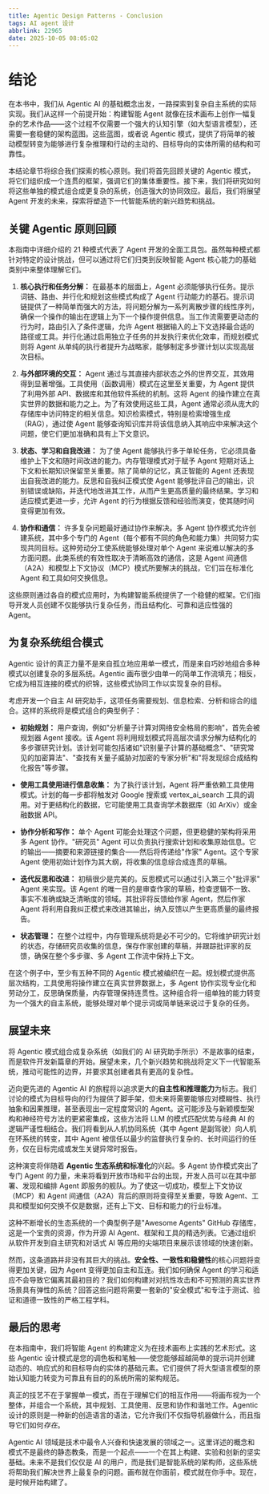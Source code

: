 ```yaml
---
title: Agentic Design Patterns - Conclusion
tags: AI agent 设计
abbrlink: 22965
date: 2025-10-05 08:05:02
---
```


# 结论

在本书中，我们从 Agentic AI 的基础概念出发，一路探索到复杂自主系统的实际实现。我们从这样一个前提开始：构建智能 Agent 就像在技术画布上创作一幅复杂的艺术作品——这个过程不仅需要一个强大的认知引擎（如大型语言模型），还需要一套稳健的架构蓝图。这些蓝图，或者说 Agentic 模式，提供了将简单的被动模型转变为能够进行复杂推理和行动的主动的、目标导向的实体所需的结构和可靠性。

本结论章节将综合我们探索的核心原则。我们将首先回顾关键的 Agentic 模式，将它们组织成一个连贯的框架，强调它们的集体重要性。接下来，我们将研究如何将这些单独的模式组合成更复杂的系统，创造强大的协同效应。最后，我们将展望 Agent 开发的未来，探索将塑造下一代智能系统的新兴趋势和挑战。

## 关键 Agentic 原则回顾

本指南中详细介绍的 21 种模式代表了 Agent 开发的全面工具包。虽然每种模式都针对特定的设计挑战，但可以通过将它们归类到反映智能 Agent 核心能力的基础类别中来整体理解它们。

1. **核心执行和任务分解：** 在最基本的层面上，Agent 必须能够执行任务。提示词链、路由、并行化和规划这些模式构成了 Agent 行动能力的基石。提示词链提供了一种简单而强大的方法，将问题分解为一系列离散步骤的线性序列，确保一个操作的输出在逻辑上为下一个操作提供信息。当工作流需要更动态的行为时，路由引入了条件逻辑，允许 Agent 根据输入的上下文选择最合适的路径或工具。并行化通过启用独立子任务的并发执行来优化效率，而规划模式则将 Agent 从单纯的执行者提升为战略家，能够制定多步骤计划以实现高层次目标。

2. **与外部环境的交互：** Agent 通过与其直接内部状态之外的世界交互，其效用得到显著增强。工具使用（函数调用）模式在这里至关重要，为 Agent 提供了利用外部 API、数据库和其他软件系统的机制。这将 Agent 的操作建立在真实世界的数据和能力之上。为了有效使用这些工具，Agent 通常必须从庞大的存储库中访问特定的相关信息。知识检索模式，特别是检索增强生成（RAG），通过使 Agent 能够查询知识库并将该信息纳入其响应中来解决这个问题，使它们更加准确和具有上下文意识。

3. **状态、学习和自我改进：** 为了使 Agent 能够执行多于单轮任务，它必须具备维护上下文和随时间改进的能力。内存管理模式对于赋予 Agent 短期对话上下文和长期知识保留至关重要。除了简单的记忆，真正智能的 Agent 还表现出自我改进的能力。反思和自我纠正模式使 Agent 能够批评自己的输出，识别错误或缺陷，并迭代地改进其工作，从而产生更高质量的最终结果。学习和适应模式更进一步，允许 Agent 的行为根据反馈和经验而演变，使其随时间变得更加有效。

4. **协作和通信：** 许多复杂问题最好通过协作来解决。多 Agent 协作模式允许创建系统，其中多个专门的 Agent（每个都有不同的角色和能力集）共同努力实现共同目标。这种劳动分工使系统能够处理对单个 Agent 来说难以解决的多方面问题。此类系统的有效性取决于清晰高效的通信，这是 Agent 间通信（A2A）和模型上下文协议（MCP）模式所要解决的挑战，它们旨在标准化 Agent 和工具如何交换信息。

这些原则通过各自的模式应用时，为构建智能系统提供了一个稳健的框架。它们指导开发人员创建不仅能够执行复杂任务，而且结构化、可靠和适应性强的 Agent。

## 为复杂系统组合模式

Agentic 设计的真正力量不是来自孤立地应用单一模式，而是来自巧妙地组合多种模式以创建复杂的多层系统。Agentic 画布很少由单一的简单工作流填充；相反，它成为相互连接的模式的织锦，这些模式协同工作以实现复杂的目标。

考虑开发一个自主 AI 研究助手，这项任务需要规划、信息检索、分析和综合的组合。这样的系统将是模式组合的典型例子：

* **初始规划：** 用户查询，例如"分析量子计算对网络安全格局的影响"，首先会被规划器 Agent 接收。该 Agent 将利用规划模式将高层次请求分解为结构化的多步骤研究计划。该计划可能包括诸如"识别量子计算的基础概念"、"研究常见的加密算法"、"查找有关量子威胁对加密的专家分析"和"将发现综合成结构化报告"等步骤。

* **使用工具使用进行信息收集：** 为了执行该计划，Agent 将严重依赖工具使用模式。计划的每一步都将触发对 Google 搜索或 vertex_ai_search 工具的调用。对于更结构化的数据，它可能使用工具查询学术数据库（如 ArXiv）或金融数据 API。

* **协作分析和写作：** 单个 Agent 可能会处理这个问题，但更稳健的架构将采用多 Agent 协作。"研究员" Agent 可以负责执行搜索计划和收集原始信息。它的输出——摘要和来源链接的集合——然后将传递给"作家" Agent。这个专家 Agent 使用初始计划作为其大纲，将收集的信息综合成连贯的草稿。

* **迭代反思和改进：** 初稿很少是完美的。反思模式可以通过引入第三个"批评家" Agent 来实现。该 Agent 的唯一目的是审查作家的草稿，检查逻辑不一致、事实不准确或缺乏清晰度的领域。其批评将反馈给作家 Agent，然后作家 Agent 将利用自我纠正模式来改进其输出，纳入反馈以产生更高质量的最终报告。

* **状态管理：** 在整个过程中，内存管理系统将是必不可少的。它将维护研究计划的状态，存储研究员收集的信息，保存作家创建的草稿，并跟踪批评家的反馈，确保在整个多步骤、多 Agent 工作流中保持上下文。

在这个例子中，至少有五种不同的 Agentic 模式被编织在一起。规划模式提供高层次结构，工具使用将操作建立在真实世界数据上，多 Agent 协作实现专业化和劳动分工，反思确保质量，内存管理保持连贯性。这种组合将一组单独的能力转变为一个强大的自主系统，能够处理对单个提示词或简单链来说过于复杂的任务。

## 展望未来

将 Agentic 模式组合成复杂系统（如我们的 AI 研究助手所示）不是故事的结束，而是软件开发新篇章的开始。展望未来，几个新兴趋势和挑战将定义下一代智能系统，推动可能性的边界，并要求其创建者具有更高的复杂性。

迈向更先进的 Agentic AI 的旅程将以追求更大的**自主性和推理能力**为标志。我们讨论的模式为目标导向的行为提供了脚手架，但未来将需要能够应对模糊性、执行抽象和因果推理，甚至表现出一定程度常识的 Agent。这可能涉及与新颖模型架构和神经符号方法的更紧密集成，这些方法将 LLM 的模式匹配优势与经典 AI 的逻辑严谨性相结合。我们将看到从人机协同系统（其中 Agent 是副驾驶）向人机在环系统的转变，其中 Agent 被信任以最少的监督执行复杂的、长时间运行的任务，仅在目标完成或发生关键异常时报告。

这种演变将伴随着 **Agentic 生态系统和标准化**的兴起。多 Agent 协作模式突出了专门 Agent 的力量，未来将看到开放市场和平台的出现，开发人员可以在其中部署、发现和编排 Agent 即服务的舰队。为了使这一切成功，模型上下文协议（MCP）和 Agent 间通信（A2A）背后的原则将变得至关重要，导致 Agent、工具和模型如何交换不仅是数据，还有上下文、目标和能力的行业标准。

这种不断增长的生态系统的一个典型例子是"Awesome Agents" GitHub 存储库，这是一个宝贵的资源，作为开源 AI Agent、框架和工具的精选列表。它通过组织从软件开发到自主研究和对话式 AI 等应用的尖端项目来展示该领域的快速创新。

然而，这条道路并非没有其巨大的挑战。**安全性、一致性和稳健性**的核心问题将变得更加关键，因为 Agent 变得更加自主和互连。我们如何确保 Agent 的学习和适应不会导致它偏离其最初目的？我们如何构建对对抗性攻击和不可预测的真实世界场景具有弹性的系统？回答这些问题将需要一套新的"安全模式"和专注于测试、验证和道德一致性的严格工程学科。

## 最后的思考

在本指南中，我们将智能 Agent 的构建定义为在技术画布上实践的艺术形式。这些 Agentic 设计模式是您的调色板和笔触——使您能够超越简单的提示词并创建动态的、响应式的和目标导向的实体的基础元素。它们提供了将大型语言模型的原始认知能力转变为可靠且有目的的系统所需的架构规范。

真正的技艺不在于掌握单一模式，而在于理解它们的相互作用——将画布视为一个整体，并组合一个系统，其中规划、工具使用、反思和协作和谐地工作。Agentic 设计的原则是一种新的创造语言的语法，它允许我们不仅指导机器做什么，而且指导它们如何*存在*。

Agentic AI 领域是技术中最令人兴奋和快速发展的领域之一。这里详述的概念和模式不是最终的静态教条，而是一个起点——一个在其上构建、实验和创新的坚实基础。未来不是我们仅仅是 AI 的用户，而是我们是智能系统的架构师，这些系统将帮助我们解决世界上最复杂的问题。画布就在你面前，模式就在你手中。现在，是时候开始构建了。